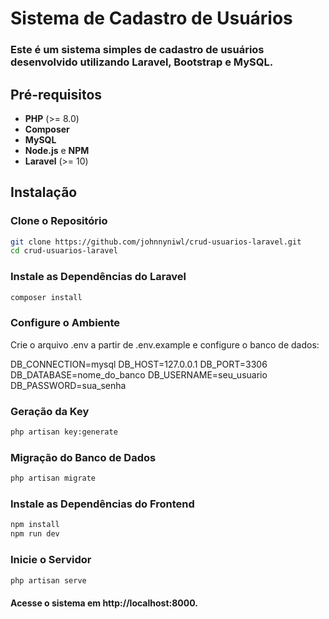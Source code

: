 # Sistema de Cadastro de Usuários

### Este é um sistema simples de cadastro de usuários desenvolvido utilizando Laravel, Bootstrap e MySQL.

## Pré-requisitos

- **PHP** (>= 8.0)
- **Composer**
- **MySQL**
- **Node.js** e **NPM**
- **Laravel** (>= 10)

## Instalação

### Clone o Repositório
```bash
git clone https://github.com/johnnyniwl/crud-usuarios-laravel.git
cd crud-usuarios-laravel
```

### Instale as Dependências do Laravel
```bash
composer install
```

### Configure o Ambiente

Crie o arquivo .env a partir de .env.example e configure o banco de dados:

DB_CONNECTION=mysql
DB_HOST=127.0.0.1
DB_PORT=3306
DB_DATABASE=nome_do_banco
DB_USERNAME=seu_usuario
DB_PASSWORD=sua_senha


### Geração da Key
```bash
php artisan key:generate
```

### Migração do Banco de Dados
```bash
php artisan migrate
```

### Instale as Dependências do Frontend
```bash
npm install
npm run dev
```

### Inicie o Servidor
```bash
php artisan serve
```


#### Acesse o sistema em http://localhost:8000.
